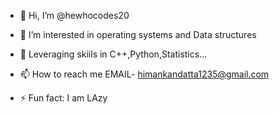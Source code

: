 - 👋 Hi, I’m @hewhocodes20
- 👀 I’m interested in operating systems and Data structures
- 🌱 Leveraging skiils in C++,Python,Statistics...
  
- 📫 How to reach me EMAIL- himankandatta1235@gmail.com 
- ⚡ Fun fact: I am LAzy

<!---
hewhocodes20/hewhocodes20 is a ✨ special ✨ repository because its `README.md` (this file) appears on your GitHub profile.
You can click the Preview link to take a look at your changes.
--->
